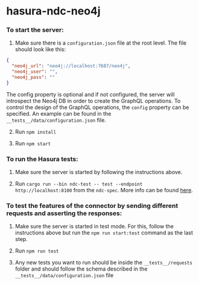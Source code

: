 # hasura-ndc-neo4j

### To start the server:

1. Make sure there is a `configuration.json` file at the root level. The file should look like this:

```json
{
  "neo4j_url": "neo4j://localhost:7687/neo4j",
  "neo4j_user": "",
  "neo4j_pass": ""
}
```

The config property is optional and if not configured, the server will introspect the Neo4j DB in order to create the GraphQL operations.
To control the design of the GraphQL operations, the `config` property can be specified. An example can be found in the `__tests__/data/configuration.json` file.

2. Run `npm install`

3. Run `npm start`

### To run the Hasura tests:

1. Make sure the server is started by following the instructions above.

2. Run `cargo run --bin ndc-test -- test --endpoint http://localhost:8100` from the `ndc-spec`. More info can be found [here](https://github.com/hasura/ndc-spec/tree/main#test-an-agent).

### To test the features of the connector by sending different requests and asserting the responses:

1. Make sure the server is started in test mode. For this, follow the instructions above but run the `npm run start:test` command as the last step.

2. Run `npm run test`

3. Any new tests you want to run should be inside the `__tests__/requests` folder and should follow the schema described in the `__tests__/data/configuration.json` file
